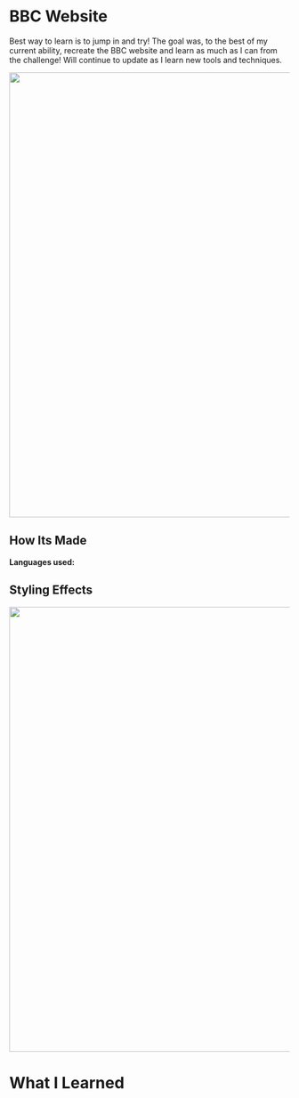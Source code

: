 # BBC Website
Best way to learn is to jump in and try! The goal was, to the best of my current ability, recreate the BBC website and learn as much as I can from the challenge! Will continue to update as I learn new tools and techniques.

<img src="https://github.com/DashlinS/BBCWebsite/blob/master/images/gifs/bbcDemo1.png" width="800">

## How Its Made 

**Languages used:**



## Styling Effects
<img src="https://github.com/DashlinS/BBCWebsite/blob/master/images/gifs/navbar.gif" width="800">


# What I Learned

